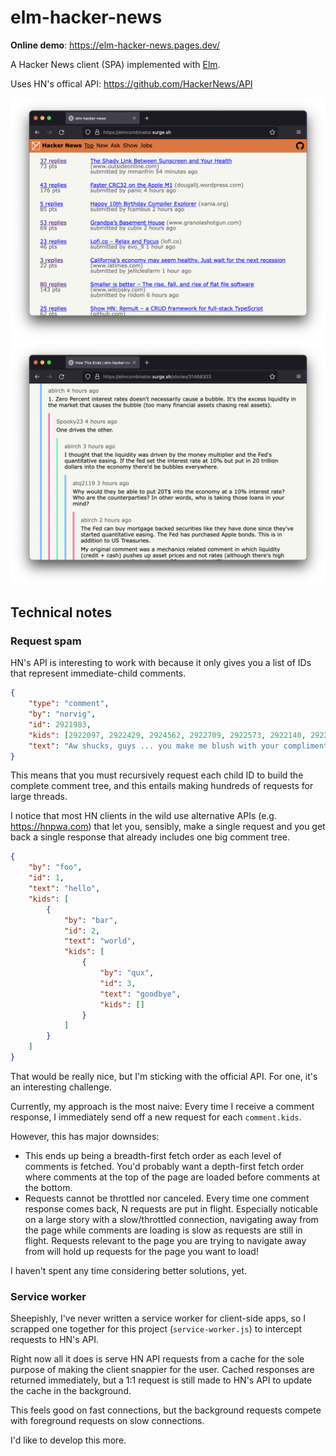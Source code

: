 # elm-hacker-news

**Online demo**: <https://elm-hacker-news.pages.dev/>

A Hacker News client (SPA) implemented with [Elm](https://elm-lang.org/).

Uses HN's offical API: <https://github.com/HackerNews/API>

![screenshot 1](./docs/screenshot1.png)
![screenshot 2](./docs/screenshot2.png)

## Technical notes

### Request spam

HN's API is interesting to work with because it only gives you a list of IDs
that represent immediate-child comments.

```json
{
    "type": "comment",
    "by": "norvig",
    "id": 2921983,
    "kids": [2922097, 2922429, 2924562, 2922709, 2922573, 2922140, 2922141],
    "text": "Aw shucks, guys ... you make me blush with your compliments.<p>Tell you what, Ill make a deal: I'll keep writing if you keep reading. K?"
}
```

This means that you must recursively request each child ID to build the complete comment tree, and this entails making hundreds of
requests for large threads.

I notice that most HN clients in the wild use alternative APIs (e.g. https://hnpwa.com) that let you, sensibly, make a single request and you get back a single response that already includes one big comment tree.

```json
{
    "by": "foo",
    "id": 1,
    "text": "hello",
    "kids": [
        {
            "by": "bar",
            "id": 2,
            "text": "world",
            "kids": [
                {
                    "by": "qux",
                    "id": 3,
                    "text": "goodbye",
                    "kids": []
                }
            ]
        }
    ]
}
```

That would be really nice, but I'm sticking with the official API. For one, it's an interesting challenge.

Currently, my approach is the most naive: Every time I receive a comment response, I immediately send off a new request for each `comment.kids`.

However, this has major downsides:

-   This ends up being a breadth-first fetch order as each level of comments is fetched. You'd probably want a depth-first fetch order where comments at the top of the page are loaded before comments at the bottom.
-   Requests cannot be throttled nor canceled. Every time one comment response comes back, N requests are put in flight. Especially noticable on a large story with a slow/throttled connection, navigating away from the page while comments are loading is slow as requests are still in flight. Requests relevant to the page you are trying to navigate away from will hold up requests for the page you want to load!

I haven't spent any time considering better solutions, yet.

### Service worker

Sheepishly, I've never written a service worker for client-side apps, so I scrapped one together for this project (`service-worker.js`) to intercept requests to HN's API.

Right now all it does is serve HN API requests from a cache for the sole purpose of making the client snappier for the user. Cached responses are returned immediately, but a 1:1 request is still made to HN's API to update the cache in the background.

This feels good on fast connections, but the background requests compete with foreground requests on slow connections.

I'd like to develop this more.
